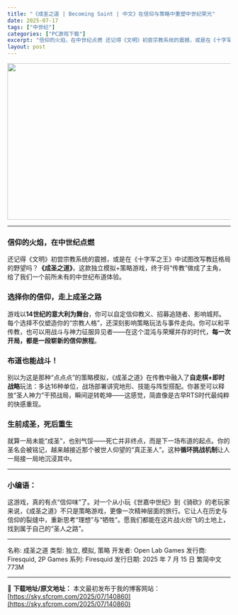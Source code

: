 ```yaml
---
title: "《成圣之道 | Becoming Saint | 中文》在信仰与策略中重塑中世纪荣光"
date: 2025-07-17
tags: ["中世纪"]
categories: ["PC游戏下载"]
excerpt: "信仰的火焰，在中世纪点燃 还记得《文明》初尝宗教系统的震撼，或是在《十字军之王》中试图改写教廷格局的野望吗？《成圣之道》，这款独立模拟+策略游戏，终于将“传教”做成了主角，给了我们一个前所未有的中世纪布道体验。 选择你的信仰，走上成圣之路 游戏以14世纪的意大利为舞台，你可以自定信仰教义、招募追随者&hellip;"
layout: post
---
```


<img class="aligncenter size-full wp-image-140799" src="https://sky.sfcrom.com/wp-content/uploads/2025/07/2025071705284125.webp" alt="" width="616" height="353" />

<hr />

<h3><strong>信仰的火焰，在中世纪点燃</strong></h3>
还记得《文明》初尝宗教系统的震撼，或是在《十字军之王》中试图改写教廷格局的野望吗？<strong>《成圣之道》</strong>，这款独立模拟+策略游戏，终于将“传教”做成了主角，给了我们一个前所未有的中世纪布道体验。
<h3><strong>选择你的信仰，走上成圣之路</strong></h3>
游戏以<strong>14世纪的意大利为舞台</strong>，你可以自定信仰教义、招募追随者、影响城邦。每个选择不仅塑造你的“宗教人格”，还深刻影响策略玩法与事件走向。你可以和平传教，也可以用战斗与神力征服异见者——在这个混沌与荣耀并存的时代，<strong>每一次开局，都是一段崭新的信仰旅程</strong>。
<h3><strong>布道也能战斗！</strong></h3>
别以为这是那种“点点点”的策略模拟，《成圣之道》在传教中融入了<strong>自走棋+即时战略</strong>玩法：多达16种单位，战场部署讲究地形、技能与阵型搭配。你甚至可以释放“圣人神力”干预战局，瞬间逆转乾坤——这感觉，简直像是古早RTS时代最纯粹的快感重现。
<h3><strong>生前成圣，死后重生</strong></h3>
就算一局未能“成圣”，也别气馁——死亡并非终点，而是下一场布道的起点。你的圣名会被铭记，越来越接近那个被世人仰望的“真正圣人”。这种<strong>循环挑战机制</strong>让人一局接一局地沉浸其中。

<hr />

<h3><strong>小编语：</strong></h3>
这游戏，真的有点“信仰味”了。对一个从小玩《世嘉中世纪》到《骑砍》的老玩家来说，《成圣之道》不只是策略游戏，更像一次精神层面的旅行。它让人在历史与信仰的裂缝中，重新思考“理想”与“牺牲”。愿我们都能在这片战火纷飞的土地上，找到属于自己的“圣人之路”。

<hr />

名称: 成圣之道
类型: 独立, 模拟, 策略
开发者: Open Lab Games
发行商: Firesquid, 2P Games
系列: Firesquid
发行日期: 2025 年 7 月 15 日
繁简中文
773M

---
📖 **下载地址/原文地址：** 本文最初发布于我的博客网站：[https://sky.sfcrom.com/2025/07/140860](https://sky.sfcrom.com/2025/07/140860)
